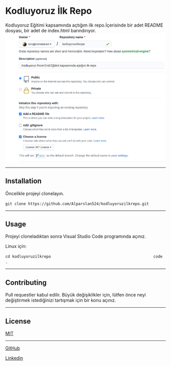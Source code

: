 # Kodluyoruz İlk Repo
Kodluyoruz Eğitimi kapsamında açtığım ilk repo.İçerisinde bir adet README dosyası, bir adet de index.html barındırıyor.
![](https://github.com/Kodluyoruz/taskforce/blob/main/git/odev1/figures/github.png)
***
## Installation
Öncelikle projeyi clonelayın.

``
git clone https://github.com/Alparslan524/kodluyoruzilkrepo.git
``
***
## Usage
Projeyi cloneladıktan sonra Visual Studio Code programında açınız.

Linux için:

``
cd kodluyoruzilkrepo                                            
code .
``
***
## Contributing
Pull requestler kabul edilir. Büyük değişiklikler için, lütfen önce neyi değiştirmek istediğinizi tartışmak için bir konu açınız.
***
## License
[MIT](https://choosealicense.com/licenses/mit/)
***
[GitHub](https://github.com/Alparslan524?tab=repositories)

[Linkedin](https://www.linkedin.com/in/alparslan-aydoğan-6038771bb/)
